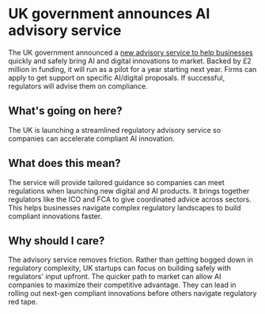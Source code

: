 # UK government announces AI advisory service

The UK government announced a [new advisory service to help businesses](https://www.gov.uk/government/news/new-advisory-service-to-help-businesses-launch-ai-and-digital-innovations?utm_source=bensbites\&utm_medium=referral\&utm_campaign=uk-government-announces-ai-advisory-service) quickly and safely bring AI and digital innovations to market. Backed by £2 million in funding, it will run as a pilot for a year starting next year. Firms can apply to get support on specific AI/digital proposals. If successful, regulators will advise them on compliance.

## What's going on here?

The UK is launching a streamlined regulatory advisory service so companies can accelerate compliant AI innovation.

## What does this mean?

The service will provide tailored guidance so companies can meet regulations when launching new digital and AI products. It brings together regulators like the ICO and FCA to give coordinated advice across sectors. This helps businesses navigate complex regulatory landscapes to build compliant innovations faster.

## Why should I care?

The advisory service removes friction. Rather than getting bogged down in regulatory complexity, UK startups can focus on building safely with regulators' input upfront. The quicker path to market can allow AI companies to maximize their competitive advantage. They can lead in rolling out next-gen compliant innovations before others navigate regulatory red tape.
